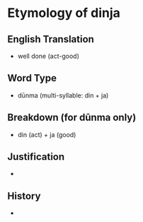# Etymology of dinja

## English Translation
- well done (act-good)

## Word Type
- dūnma (multi-syllable: din + ja)

## Breakdown (for dūnma only)
- din (act) + ja (good)

## Justification
- 

## History
- 
